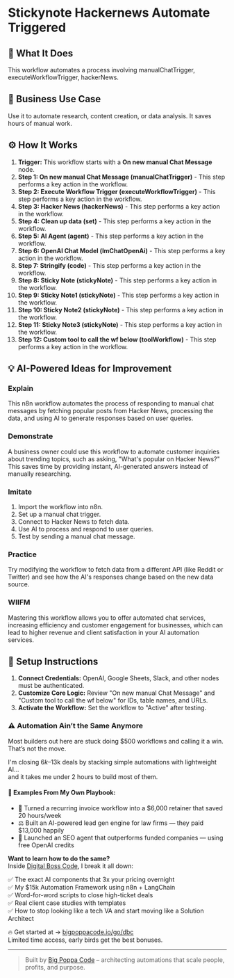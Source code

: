 # Stickynote Hackernews Automate Triggered

## 🚀 What It Does
This workflow automates a process involving manualChatTrigger, executeWorkflowTrigger, hackerNews.

## 💼 Business Use Case
Use it to automate research, content creation, or data analysis. It saves hours of manual work.

## ⚙️ How It Works
1.  **Trigger:** This workflow starts with a **On new manual Chat Message** node.
2. **Step 1: On new manual Chat Message (manualChatTrigger)** - This step performs a key action in the workflow.
3. **Step 2: Execute Workflow Trigger (executeWorkflowTrigger)** - This step performs a key action in the workflow.
4. **Step 3: Hacker News (hackerNews)** - This step performs a key action in the workflow.
5. **Step 4: Clean up data (set)** - This step performs a key action in the workflow.
6. **Step 5: AI Agent (agent)** - This step performs a key action in the workflow.
7. **Step 6: OpenAI Chat Model (lmChatOpenAi)** - This step performs a key action in the workflow.
8. **Step 7: Stringify (code)** - This step performs a key action in the workflow.
9. **Step 8: Sticky Note (stickyNote)** - This step performs a key action in the workflow.
10. **Step 9: Sticky Note1 (stickyNote)** - This step performs a key action in the workflow.
11. **Step 10: Sticky Note2 (stickyNote)** - This step performs a key action in the workflow.
12. **Step 11: Sticky Note3 (stickyNote)** - This step performs a key action in the workflow.
13. **Step 12: Custom tool to call the wf below (toolWorkflow)** - This step performs a key action in the workflow.

## 💡 AI-Powered Ideas for Improvement
### Explain
This n8n workflow automates the process of responding to manual chat messages by fetching popular posts from Hacker News, processing the data, and using AI to generate responses based on user queries.

### Demonstrate
A business owner could use this workflow to automate customer inquiries about trending topics, such as asking, "What's popular on Hacker News?" This saves time by providing instant, AI-generated answers instead of manually researching.

### Imitate
1. Import the workflow into n8n.
2. Set up a manual chat trigger.
3. Connect to Hacker News to fetch data.
4. Use AI to process and respond to user queries.
5. Test by sending a manual chat message.

### Practice
Try modifying the workflow to fetch data from a different API (like Reddit or Twitter) and see how the AI's responses change based on the new data source.

### WIIFM
Mastering this workflow allows you to offer automated chat services, increasing efficiency and customer engagement for businesses, which can lead to higher revenue and client satisfaction in your AI automation services.

## 🔧 Setup Instructions
1. **Connect Credentials:** OpenAI, Google Sheets, Slack, and other nodes must be authenticated.
2. **Customize Core Logic:** Review "On new manual Chat Message" and "Custom tool to call the wf below" for IDs, table names, and URLs.
3. **Activate the Workflow:** Set the workflow to "Active" after testing.

### ⚠️ Automation Ain’t the Same Anymore

Most builders out here are stuck doing $500 workflows and calling it a win.  
That’s not the move.  

I'm closing $6k–$13k deals by stacking simple automations with lightweight AI...  
and it takes me under 2 hours to build most of them.

#### 🧠 Examples From My Own Playbook:
- 🔁 Turned a recurring invoice workflow into a $6,000 retainer that saved 20 hours/week  
- ⚖️ Built an AI-powered lead gen engine for law firms — they paid $13,000 happily  
- 🚀 Launched an SEO agent that outperforms funded companies — using free OpenAI credits  

**Want to learn how to do the same?**  
Inside [Digital Boss Code](https://bigpoppacode.io/go/dbc), I break it all down:

✅ The exact AI components that 3x your pricing overnight  
✅ My $15k Automation Framework using n8n + LangChain  
✅ Word-for-word scripts to close high-ticket deals  
✅ Real client case studies with templates  
✅ How to stop looking like a tech VA and start moving like a Solution Architect  

🔥 Get started at → [bigpoppacode.io/go/dbc](https://bigpoppacode.io/go/dbc)  
Limited time access, early birds get the best bonuses.

---
> Built by [Big Poppa Code](https://bigpoppacode.io) – architecting automations that scale people, profits, and purpose.

